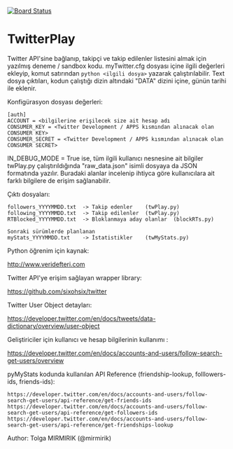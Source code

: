 [![Board Status](https://dev.azure.com/testeryou/10b2e0c2-0062-4680-b034-4362f128ab46/0eb5b43d-0494-46b9-a50e-cb7d9a661067/_apis/work/boardbadge/46c90235-e619-492e-97b0-2ba372d4fce9)](https://dev.azure.com/testeryou/10b2e0c2-0062-4680-b034-4362f128ab46/_boards/board/t/0eb5b43d-0494-46b9-a50e-cb7d9a661067/Microsoft.RequirementCategory)
# TwitterPlay

Twitter API'sine bağlanıp, takipçi ve takip edilenler listesini almak için yazılmış deneme / sandbox kodu.
myTwitter.cfg dosyası içine ilgili değerleri ekleyip, komut satırından `python <ilgili dosya>` yazarak çalıştırılabilir.
Text dosya çıktıları, kodun çalıştığı dizin altındaki "DATA" dizini içine, günün tarihi ile eklenir.

Konfigürasyon dosyası değerleri:
    
    [auth]
    ACCOUNT = <bilgilerine erişilecek size ait hesap adı
    CONSUMER_KEY = <Twitter Development / APPS kısmından alınacak olan CONSUMER KEY>
    CONSUMER_SECRET = <Twitter Development / APPS kısmından alınacak olan CONSUMER SECRET>

IN_DEBUG_MODE = True ise,
    tüm ilgili kullanıcı nesnesine ait bilgiler twPlay.py çalıştırıldığında "raw_data.json" isimli dosyaya da JSON formatında yazılır. Buradaki alanlar incelenip ihtiyca göre kullanıcılara ait farklı bilgilere de erişim sağlanabilir.

Çıktı dosyaları:

    followers_YYYYMMDD.txt  -> Takip edenler    (twPlay.py)
    following_YYYYMMDD.txt  -> Takip edilenler  (twPlay.py)
    RTBlocked_YYYYMMDD.txt  -> Bloklanmaya aday olanlar  (blockRTs.py)

    Sonraki sürümlerde planlanan
    myStats_YYYYMMDD.txt    -> İstatistikler    (twMyStats.py) 

Python öğrenim için kaynak:

http://www.veridefteri.com

Twitter API'ye erişim sağlayan wrapper library:

https://github.com/sixohsix/twitter

Twitter User Object detayları:

https://developer.twitter.com/en/docs/tweets/data-dictionary/overview/user-object

Geliştiriciler için kullanıcı ve hesap bilgilerinin kullanımı :

https://developer.twitter.com/en/docs/accounts-and-users/follow-search-get-users/overview

pyMyStats kodunda kullanılan API Reference (friendship-lookup, folllowers-ids, friends-ids):

    https://developer.twitter.com/en/docs/accounts-and-users/follow-search-get-users/api-reference/get-friends-ids
    https://developer.twitter.com/en/docs/accounts-and-users/follow-search-get-users/api-reference/get-followers-ids
    https://developer.twitter.com/en/docs/accounts-and-users/follow-search-get-users/api-reference/get-friendships-lookup


Author: Tolga MIRMIRIK (@mirmirik)

